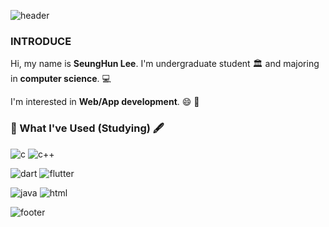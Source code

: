![header](https://capsule-render.vercel.app/api?type=waving&color=timeGradient&height=200&section=header&text=Welcome!&fontSize=40)

### INTRODUCE

Hi, my name is **SeungHun Lee**.
I'm undergraduate student :classical_building: and majoring in __**computer science**__. :computer:

I'm interested in **Web/App development**. :smile: :iphone:


### 📖 What I've Used (Studying) 🖋️
![c](https://img.shields.io/badge/C-00599C?style=for-the-badge&logo=c&logoColor=white)
![c++](https://img.shields.io/badge/C%2B%2B-00599C?style=for-the-badge&logo=c%2B%2B&logoColor=white)

![dart](https://img.shields.io/badge/Dart-0175C2?style=for-the-badge&logo=dart&logoColor=white)
![flutter](https://img.shields.io/badge/Flutter-02569B?style=for-the-badge&logo=flutter&logoColor=white)

![java](https://img.shields.io/badge/Java-ED8B00?style=for-the-badge&logo=openjdk&logoColor=white)
![html](https://img.shields.io/badge/HTML5-E34F26?style=for-the-badge&logo=html5&logoColor=white)




![footer](https://capsule-render.vercel.app/api?type=waving&color=timeGradient&height=120&section=footer)
